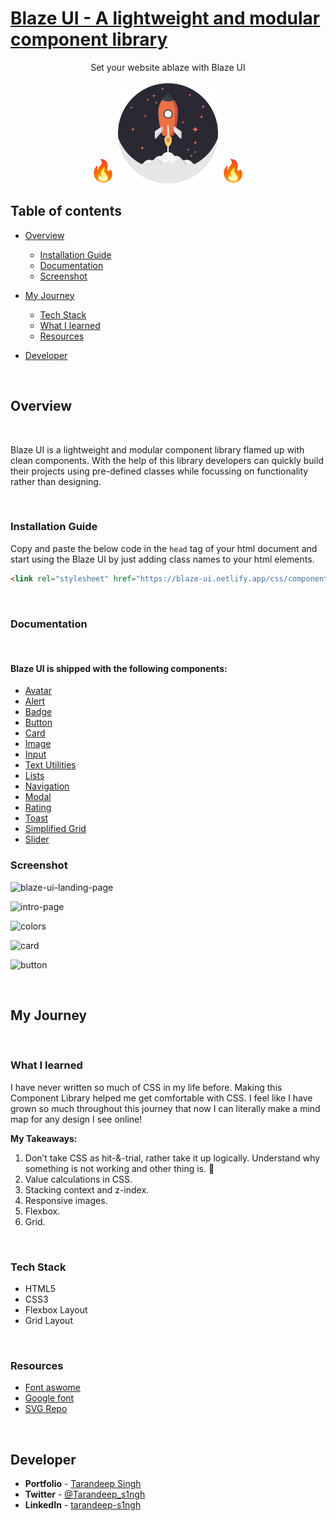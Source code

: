 # [Blaze UI - A lightweight and modular component library](https://blaze-ui.netlify.app/index.html)

<div align="center">Set your website ablaze with Blaze UI </div>
<br />
<div align="center">
<img height="40" src="/assets/favicon.svg"/>
<img height="160" src="/assets/hero-image.svg"/>
<img height="40" src="/assets/favicon.svg"/>
</div>

## **Table of contents**

- [Overview](#overview)

  - [Installation Guide](#installation-guide)
  - [Documentation](#documentation)
  - [Screenshot](#screenshot)

- [My Journey](#my-journey)
  - [Tech Stack](#tech-stack)
  - [What I learned](#what-i-learned)
  - [Resources](#resources)
- [Developer](#developer)

<br />

## **Overview**

<br />

Blaze UI is a lightweight and modular component library flamed up with clean components. With the help of this library developers can quickly build their projects using pre-defined classes while focussing on functionality rather than designing.

<br />

### **Installation Guide**

Copy and paste the below code in the `head` tag of your html document and start using the Blaze UI by just adding class names to your html elements.

```html
<link rel="stylesheet" href="https://blaze-ui.netlify.app/css/components.css">
```

<br/>

### **Documentation**

<br />

#### Blaze UI is shipped with the following components:

- [Avatar](https://blaze-ui.netlify.app/Components/avatar/avatar.html)
- [Alert](https://blaze-ui.netlify.app/Components/alert/alert.html)
- [Badge](https://blaze-ui.netlify.app/Components/badge/badge.html)
- [Button](https://blaze-ui.netlify.app/Components/button/button.html)
- [Card](https://blaze-ui.netlify.app/Components/card/card.html)
- [Image](https://blaze-ui.netlify.app/Components/image/image.html)
- [Input](https://blaze-ui.netlify.app/Components/input/input.html)
- [Text Utilities](https://blaze-ui.netlify.app/Components/text-utilities/text-utilities.html)
- [Lists](https://blaze-ui.netlify.app/Components/list/list.html)
- [Navigation](https://blaze-ui.netlify.app/Components/navigation/navigation.html)
- [Modal](https://blaze-ui.netlify.app/Components/modal/modal.html)
- [Rating](https://blaze-ui.netlify.app/Components/rating/rating.html)
- [Toast](https://blaze-ui.netlify.app/Components/toast/toast.html)
- [Simplified Grid](https://blaze-ui.netlify.app/Components/grid/grid.html)
- [Slider](https://blaze-ui.netlify.app/Components/slider/slider.html)

### **Screenshot**

![blaze-ui-landing-page](https://user-images.githubusercontent.com/65854945/153757598-ba488098-03af-4e48-bc81-0a586b5d3df8.png)

![intro-page](https://user-images.githubusercontent.com/65854945/153757637-86865a64-be03-4779-8562-77e718815f9c.png)

![colors](https://user-images.githubusercontent.com/65854945/153757696-0777e5e7-9b5b-43e7-acb5-d5af27933b93.png)

![card](https://user-images.githubusercontent.com/65854945/153757746-bc409b5b-b6ff-4fe9-89a8-3a0b0e368cf3.png)

![button](https://user-images.githubusercontent.com/65854945/153757824-e63df4d9-61ab-43a2-8354-fbd07ee42d99.png)


<br />

## **My Journey**

<br />

### **What I learned**

I have never written so much of CSS in my life before. Making this Component Library helped me get comfortable with CSS. I feel like I have grown so much throughout this journey that now I can literally make a mind map for any design I see online!  

**My Takeaways:**
1. Don’t take CSS as hit-&-trial, rather take it up logically. Understand why something is not working and other thing is. 🎯 
2. Value calculations in CSS.
3. Stacking context and z-index.
4. Responsive images.
5. Flexbox.
6. Grid.

<br />

### **Tech Stack**

- HTML5
- CSS3
- Flexbox Layout
- Grid Layout

<br />

### **Resources**

- [Font aswome](https://fontawesome.com/)
- [Google font](https://fonts.google.com/)
- [SVG Repo](https://www.svgrepo.com/)

<br />

## **Developer**

- **Portfolio** - [Tarandeep Singh](https://tarandeep-singh.netlify.app/)
- **Twitter** - [@Tarandeep_s1ngh](https://twitter.com/Tarandeep_s1ngh)
- **LinkedIn** - [tarandeep-s1ngh](https://www.linkedin.com/in/tarandeep-s1ngh/)